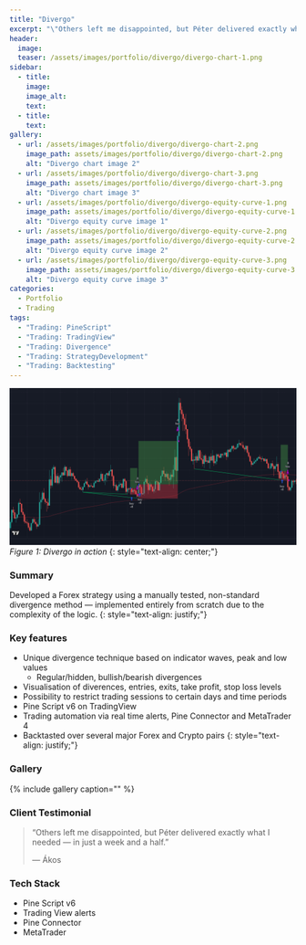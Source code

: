 ```yaml
---
title: "Divergo"
excerpt: "\"Others left me disappointed, but Péter delivered exactly what I needed — in just a week and a half.\" - Ákos"
header:
  image:
  teaser: /assets/images/portfolio/divergo/divergo-chart-1.png
sidebar:
  - title: 
    image: 
    image_alt: 
    text: 
  - title: 
    text: 
gallery:
  - url: /assets/images/portfolio/divergo/divergo-chart-2.png
    image_path: assets/images/portfolio/divergo/divergo-chart-2.png
    alt: "Divergo chart image 2"
  - url: /assets/images/portfolio/divergo/divergo-chart-3.png
    image_path: assets/images/portfolio/divergo/divergo-chart-3.png
    alt: "Divergo chart image 3"
  - url: /assets/images/portfolio/divergo/divergo-equity-curve-1.png
    image_path: assets/images/portfolio/divergo/divergo-equity-curve-1.png
    alt: "Divergo equity curve image 1"
  - url: /assets/images/portfolio/divergo/divergo-equity-curve-2.png
    image_path: assets/images/portfolio/divergo/divergo-equity-curve-2.png
    alt: "Divergo equity curve image 2"
  - url: /assets/images/portfolio/divergo/divergo-equity-curve-3.png
    image_path: assets/images/portfolio/divergo/divergo-equity-curve-3.png
    alt: "Divergo equity curve image 3"
categories:
  - Portfolio
  - Trading
tags:
  - "Trading: PineScript"
  - "Trading: TradingView"
  - "Trading: Divergence"
  - "Trading: StrategyDevelopment"
  - "Trading: Backtesting"
---
```


![Divergo chart image 1](/assets/images/portfolio/divergo/divergo-chart-1.png)
*Figure 1: Divergo in action*
{: style="text-align: center;"}

### Summary
Developed a Forex strategy using a manually tested, non-standard divergence method — implemented entirely from scratch due to the complexity of the logic.
{: style="text-align: justify;"}

### Key features
- Unique divergence technique based on indicator waves, peak and low values
  - Regular/hidden, bullish/bearish divergences
- Visualisation of diverences, entries, exits, take profit, stop loss levels
- Possibility to restrict trading sessions to certain days and time periods
- Pine Script v6 on TradingView
- Trading automation via real time alerts, Pine Connector and MetaTrader 4
- Backtasted over several major Forex and Crypto pairs
{: style="text-align: justify;"}

### Gallery
{% include gallery caption="" %}

### Client Testimonial
> “Others left me disappointed, but Péter delivered exactly what I needed — in just a week and a half.”
>
> — Ákos

### Tech Stack
- Pine Script v6
- Trading View alerts
- Pine Connector
- MetaTrader